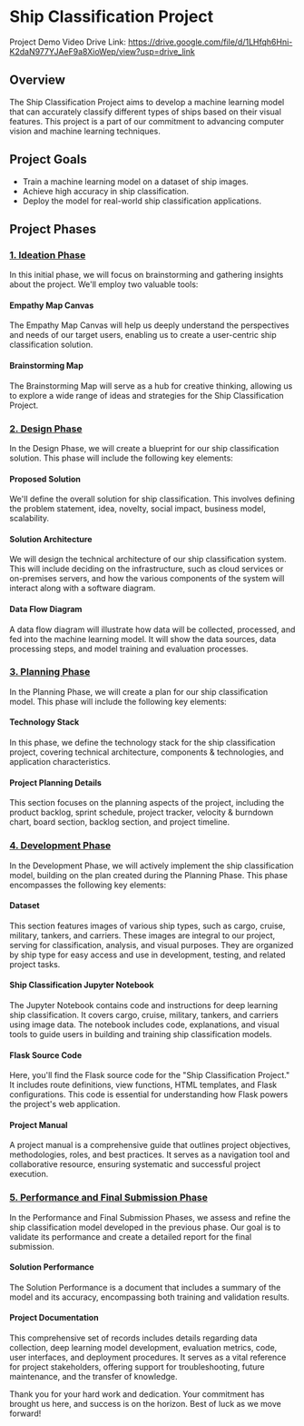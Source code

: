 # Ship Classification Project

Project Demo Video Drive Link: https://drive.google.com/file/d/1LHfqh6Hni-K2daN977YJAeF9a8XioWep/view?usp=drive_link

## Overview

The Ship Classification Project aims to develop a machine learning model that can accurately classify different types of ships based on their visual features. This project is a part of our commitment to advancing computer vision and machine learning techniques.

## Project Goals

- Train a machine learning model on a dataset of ship images.
- Achieve high accuracy in ship classification.
- Deploy the model for real-world ship classification applications.

## Project Phases

<h3><a href="1.%20Ideation%20Phase">1. Ideation Phase</a></h3>

In this initial phase, we will focus on brainstorming and gathering insights about the project. We'll employ two valuable tools:

#### Empathy Map Canvas

The Empathy Map Canvas will help us deeply understand the perspectives and needs of our target users, enabling us to create a user-centric ship classification solution.

#### Brainstorming Map

The Brainstorming Map will serve as a hub for creative thinking, allowing us to explore a wide range of ideas and strategies for the Ship Classification Project.

<h3><a href="2.%20Design%20Phase">2. Design Phase</a></h3>
In the Design Phase, we will create a blueprint for our ship classification solution. This phase will include the following key elements:

#### Proposed Solution
We'll define the overall solution for ship classification. This involves defining the problem statement, idea, novelty, social impact, business model, scalability.

#### Solution Architecture
We will design the technical architecture of our ship classification system. This will include deciding on the infrastructure, such as cloud services or on-premises servers, and how the various components of the system will interact along with a software diagram.

#### Data Flow Diagram
A data flow diagram will illustrate how data will be collected, processed, and fed into the machine learning model. It will show the data sources, data processing steps, and model training and evaluation processes.

<h3><a href="3.%20Planning%20Phase">3. Planning Phase</a></h3>
In the Planning Phase, we will create a plan for our ship classification model. This phase will include the following key elements:

#### Technology Stack
In this phase, we define the technology stack for the ship classification project, covering technical architecture, components & technologies, and application characteristics.

#### Project Planning Details
This section focuses on the planning aspects of the project, including the product backlog, sprint schedule, project tracker, velocity & burndown chart, board section, backlog section, and project timeline.

<h3><a href="4.%20Development%20Phase">4. Development Phase</a></h3>
In the Development Phase, we will actively implement the ship classification model, building on the plan created during the Planning Phase. This phase encompasses the following key elements:


#### Dataset
This section features images of various ship types, such as cargo, cruise, military, tankers, and carriers. These images are integral to our project, serving for classification, analysis, and visual purposes. They are organized by ship type for easy access and use in development, testing, and related project tasks.

#### Ship Classification Jupyter Notebook
The Jupyter Notebook contains code and instructions for deep learning ship classification. It covers cargo, cruise, military, tankers, and carriers using image data. The notebook includes code, explanations, and visual tools to guide users in building and training ship classification models.

#### Flask Source Code
Here, you'll find the Flask source code for the "Ship Classification Project." It includes route definitions, view functions, HTML templates, and Flask configurations. This code is essential for understanding how Flask powers the project's web application.

#### Project Manual
A project manual is a comprehensive guide that outlines project objectives, methodologies, roles, and best practices. It serves as a navigation tool and collaborative resource, ensuring systematic and successful project execution.

<h3><a href="5.%20Performance%20and%20Final%20Submission%20Phase">5. Performance and Final Submission Phase</a></h3>
In the Performance and Final Submission Phases, we assess and refine the ship classification model developed in the previous phase. Our goal is to validate its performance and create a detailed report for the final submission.

#### Solution Performance 
The Solution Performance is a document that includes a summary of the model and its accuracy, encompassing both training and validation results.

#### Project Documentation
This comprehensive set of records includes details regarding data collection, deep learning model development, evaluation metrics, code, user interfaces, and deployment procedures. It serves as a vital reference for project stakeholders, offering support for troubleshooting, future maintenance, and the transfer of knowledge.

Thank you for your hard work and dedication. Your commitment has brought us here, and success is on the horizon. Best of luck as we move forward!
